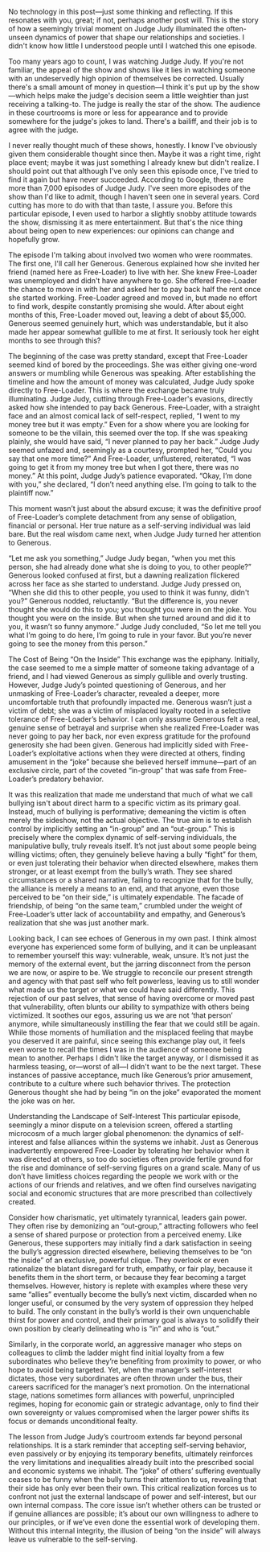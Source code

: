 No technology in this post—just some thinking and reflecting. If this resonates with you, great; if not, perhaps another post will. This is the story of how a seemingly trivial moment on Judge Judy illuminated the often-unseen dynamics of power that shape our relationships and societies. I didn't know how little I understood people until I watched this one episode.

Too many years ago to count, I was watching Judge Judy. If you're not familiar, the appeal of the show and shows like it lies in watching someone with an undeservedly high opinion of themselves be corrected. Usually there's a small amount of money in question—I think it's put up by the show—which helps make the judge's decision seem a little weightier than just receiving a talking-to. The judge is really the star of the show. The audience in these courtrooms is more or less for appearance and to provide somewhere for the judge's jokes to land. There's a bailiff, and their job is to agree with the judge.

I never really thought much of these shows, honestly. I know I've obviously given them considerable thought since then. Maybe it was a right time, right place event; maybe it was just something I already knew but didn't realize. I should point out that although I've only seen this episode once, I've tried to find it again but have never succeeded. According to Google, there are more than 7,000 episodes of Judge Judy. I've seen more episodes of the show than I'd like to admit, though I haven't seen one in several years. Cord cutting has more to do with that than taste, I assure you. Before this particular episode, I even used to harbor a slightly snobby attitude towards the show, dismissing it as mere entertainment. But that's the nice thing about being open to new experiences: our opinions can change and hopefully grow.

The episode I'm talking about involved two women who were roommates. The first one, I'll call her Generous. Generous explained how she invited her friend (named here as Free-Loader) to live with her. She knew Free-Loader was unemployed and didn't have anywhere to go. She offered Free-Loader the chance to move in with her and asked her to pay back half the rent once she started working. Free-Loader agreed and moved in, but made no effort to find work, despite constantly promising she would. After about eight months of this, Free-Loader moved out, leaving a debt of about $5,000. Generous seemed genuinely hurt, which was understandable, but it also made her appear somewhat gullible to me at first. It seriously took her eight months to see through this?

The beginning of the case was pretty standard, except that Free-Loader seemed kind of bored by the proceedings. She was either giving one-word answers or mumbling while Generous was speaking. After establishing the timeline and how the amount of money was calculated, Judge Judy spoke directly to Free-Loader. This is where the exchange became truly illuminating. Judge Judy, cutting through Free-Loader's evasions, directly asked how she intended to pay back Generous. Free-Loader, with a straight face and an almost comical lack of self-respect, replied, “I went to my money tree but it was empty.” Even for a show where you are looking for someone to be the villain, this seemed over the top. If she was speaking plainly, she would have said, “I never planned to pay her back.” Judge Judy seemed unfazed and, seemingly as a courtesy, prompted her, “Could you say that one more time?” And Free-Loader, unflustered, reiterated, “I was going to get it from my money tree but when I got there, there was no money.” At this point, Judge Judy’s patience evaporated. “Okay, I’m done with you,” she declared, “I don’t need anything else. I’m going to talk to the plaintiff now.”

This moment wasn’t just about the absurd excuse; it was the definitive proof of Free-Loader’s complete detachment from any sense of obligation, financial or personal. Her true nature as a self-serving individual was laid bare. But the real wisdom came next, when Judge Judy turned her attention to Generous.

“Let me ask you something,” Judge Judy began, “when you met this person, she had already done what she is doing to you, to other people?” Generous looked confused at first, but a dawning realization flickered across her face as she started to understand. Judge Judy pressed on, “When she did this to other people, you used to think it was funny, didn't you?” Generous nodded, reluctantly. “But the difference is, you never thought she would do this to you; you thought you were in on the joke. You thought you were on the inside. But when she turned around and did it to you, it wasn’t so funny anymore.” Judge Judy concluded, “So let me tell you what I’m going to do here, I’m going to rule in your favor. But you’re never going to see the money from this person.”

The Cost of Being “On the Inside”
This exchange was the epiphany. Initially, the case seemed to me a simple matter of someone taking advantage of a friend, and I had viewed Generous as simply gullible and overly trusting. However, Judge Judy’s pointed questioning of Generous, and her unmasking of Free-Loader’s character, revealed a deeper, more uncomfortable truth that profoundly impacted me. Generous wasn’t just a victim of debt; she was a victim of misplaced loyalty rooted in a selective tolerance of Free-Loader’s behavior. I can only assume Generous felt a real, genuine sense of betrayal and surprise when she realized Free-Loader was never going to pay her back, nor even express gratitude for the profound generosity she had been given. Generous had implicitly sided with Free-Loader’s exploitative actions when they were directed at others, finding amusement in the “joke” because she believed herself immune—part of an exclusive circle, part of the coveted “in-group” that was safe from Free-Loader’s predatory behavior.

It was this realization that made me understand that much of what we call bullying isn't about direct harm to a specific victim as its primary goal. Instead, much of bullying is performative; demeaning the victim is often merely the sideshow, not the actual objective. The true aim is to establish control by implicitly setting an “in-group” and an “out-group.” This is precisely where the complex dynamic of self-serving individuals, the manipulative bully, truly reveals itself. It’s not just about some people being willing victims; often, they genuinely believe having a bully “fight” for them, or even just tolerating their behavior when directed elsewhere, makes them stronger, or at least exempt from the bully’s wrath. They see shared circumstances or a shared narrative, failing to recognize that for the bully, the alliance is merely a means to an end, and that anyone, even those perceived to be “on their side,” is ultimately expendable. The facade of friendship, of being “on the same team,” crumbled under the weight of Free-Loader’s utter lack of accountability and empathy, and Generous’s realization that she was just another mark.

Looking back, I can see echoes of Generous in my own past. I think almost everyone has experienced some form of bullying, and it can be unpleasant to remember yourself this way: vulnerable, weak, unsure. It’s not just the memory of the external event, but the jarring disconnect from the person we are now, or aspire to be. We struggle to reconcile our present strength and agency with that past self who felt powerless, leaving us to still wonder what made us the target or what we could have said differently. This rejection of our past selves, that sense of having overcome or moved past that vulnerability, often blunts our ability to sympathize with others being victimized. It soothes our egos, assuring us we are not ‘that person’ anymore, while simultaneously instilling the fear that we could still be again. While those moments of humiliation and the misplaced feeling that maybe you deserved it are painful, since seeing this exchange play out, it feels even worse to recall the times I was in the audience of someone being mean to another. Perhaps I didn't like the target anyway, or I dismissed it as harmless teasing, or—worst of all—I didn't want to be the next target. These instances of passive acceptance, much like Generous’s prior amusement, contribute to a culture where such behavior thrives. The protection Generous thought she had by being “in on the joke” evaporated the moment the joke was on her.

Understanding the Landscape of Self-Interest
This particular episode, seemingly a minor dispute on a television screen, offered a startling microcosm of a much larger global phenomenon: the dynamics of self-interest and false alliances within the systems we inhabit. Just as Generous inadvertently empowered Free-Loader by tolerating her behavior when it was directed at others, so too do societies often provide fertile ground for the rise and dominance of self-serving figures on a grand scale. Many of us don’t have limitless choices regarding the people we work with or the actions of our friends and relatives, and we often find ourselves navigating social and economic structures that are more prescribed than collectively created.

Consider how charismatic, yet ultimately tyrannical, leaders gain power. They often rise by demonizing an “out-group,” attracting followers who feel a sense of shared purpose or protection from a perceived enemy. Like Generous, these supporters may initially find a dark satisfaction in seeing the bully’s aggression directed elsewhere, believing themselves to be “on the inside” of an exclusive, powerful clique. They overlook or even rationalize the blatant disregard for truth, empathy, or fair play, because it benefits them in the short term, or because they fear becoming a target themselves. However, history is replete with examples where these very same “allies” eventually become the bully’s next victim, discarded when no longer useful, or consumed by the very system of oppression they helped to build. The only constant in the bully’s world is their own unquenchable thirst for power and control, and their primary goal is always to solidify their own position by clearly delineating who is “in” and who is “out.”

Similarly, in the corporate world, an aggressive manager who steps on colleagues to climb the ladder might find initial loyalty from a few subordinates who believe they’re benefiting from proximity to power, or who hope to avoid being targeted. Yet, when the manager’s self-interest dictates, those very subordinates are often thrown under the bus, their careers sacrificed for the manager’s next promotion. On the international stage, nations sometimes form alliances with powerful, unprincipled regimes, hoping for economic gain or strategic advantage, only to find their own sovereignty or values compromised when the larger power shifts its focus or demands unconditional fealty.

The lesson from Judge Judy’s courtroom extends far beyond personal relationships. It is a stark reminder that accepting self-serving behavior, even passively or by enjoying its temporary benefits, ultimately reinforces the very limitations and inequalities already built into the prescribed social and economic systems we inhabit. The “joke” of others’ suffering eventually ceases to be funny when the bully turns their attention to us, revealing that their side has only ever been their own. This critical realization forces us to confront not just the external landscape of power and self-interest, but our own internal compass. The core issue isn’t whether others can be trusted or if genuine alliances are possible; it’s about our own willingness to adhere to our principles, or if we’ve even done the essential work of developing them. Without this internal integrity, the illusion of being “on the inside” will always leave us vulnerable to the self-serving.